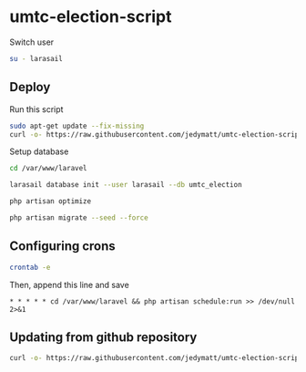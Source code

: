 # umtc-election-script

Switch user
```bash
su - larasail
```

## Deploy

Run this script
```bash
sudo apt-get update --fix-missing
curl -o- https://raw.githubusercontent.com/jedymatt/umtc-election-script/main/deploy.sh | bash
```

Setup database
```bash
cd /var/www/laravel

larasail database init --user larasail --db umtc_election

php artisan optimize

php artisan migrate --seed --force
```

## Configuring crons

```bash
crontab -e
```
Then, append this line and save
```cron
* * * * * cd /var/www/laravel && php artisan schedule:run >> /dev/null 2>&1
```

## Updating from github repository

```bash
curl -o- https://raw.githubusercontent.com/jedymatt/umtc-election-script/main/update.sh | bash
```
